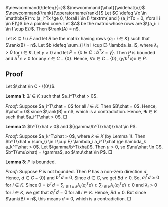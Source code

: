 <span class="invisible">
$\newcommand{\defeq}{=}$
$\newcommand{\xhat}{\widehat{x}}$
$\newcommand{\rank}{\operatorname{rank}}$
</span>
Let $C \defeq \{x \in \mathbb{R}^n: (a_i^Tx \ge 0, \forall i \in I) \textrm{ and } (a_i^Tx = 0, \forall i \in E)\}$
be a pointed cone. Let $A$ be the matrix whose rows are $\{a_i: i \in I \cup E\}$. Then $\rank(A) = n$.

Let $K \subseteq I \cup E$ and let $B$ be the matrix having rows $\{a_i: i \in K\}$
such that $\rank(B) = n$.
Let $b \defeq \sum_{i \in I \cup E} \lambda_ia_i$, where $\lambda_i > 0$ for $i \in K$.
Let $\gamma > 0$ and let $P = \{x \in C: b^Tx = \gamma\}$.
Then $P$ is bounded and $b^Tx > 0$ for any $x \in C - \{0\}$.
Hence, $\forall x \in C - \{0\}$, $(\gamma/b^Tx)x \in P$.

## Proof

Let $\xhat \in C - \{0\}$.

**Lemma 1**: $\exists i \in K$ such that $a_i^T\xhat > 0$.

*Proof*: Suppose $a_i^T\xhat = 0$ for all $i \in K$. Then $B\xhat = 0$.
Hence, $\xhat = 0$ since $\rank(B) = n$, which is a contradiction.
Hence, $\exists i \in K$ such that $a_i^T\xhat > 0$. □

**Lemma 2**: $b^T\xhat > 0$ and $(\gamma/b^T\xhat)\xhat \in P$.

*Proof*: Suppose $a_k^T\xhat > 0$, where $k \in K$ (by Lemma 1). Then
$b^T\xhat = \sum_{i \in I \cup E} \lambda_i a_i^T\xhat \ge \lambda_k a_k^T\xhat > 0$.
Let $\gamma/b^T\xhat)$. Then $\mu > 0$, so $\mu\xhat \in C$.
$b^T(\mu\xhat) = \gamma$, so $\mu\xhat \in P$. □

**Lemma 3**: $P$ is bounded.

*Proof*: Suppose $P$ is not bounded. Then $P$ has a non-zero direction $d$.
Hence, $d \in C-\{0\}$ and $b^Td = 0$.
Since $d \in C$, we get $Bd \ge 0$. So, $a_i^Td \ge 0$ for $i \in K$.
Since $0 = b^Td = \sum_{i \in I \cup E} \lambda_i(a_i^Td) \ge \sum_{i \in K} \lambda_i(a_i^Td) \ge 0$
and $\lambda_i > 0$ for $i \in K$, we get that $a_i^Td = 0$ for all $i \in K$.
Hence, $Bd = 0$. But since $\rank(B) = n$, this means $d = 0$, which is a contradiction. □
